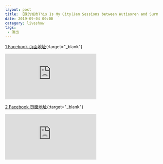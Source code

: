 ```yaml
---
layout: post
title: 【我的城市This Is My City|Jam Sessions between Wutiaoren and Surma】
date: 2019-09-04 00:00
category: liveshow
tags:
 - 演出
---
```


[1 Facebook 页面地址](https://fb.watch/2y_xliP00M/){:target="_blank"}

<div class="iframe-container"><iframe class="responsive-iframe" src="https://www.facebook.com/plugins/video.php?height=314&href=https%3A%2F%2Fwww.facebook.com%2FTIMC853%2Fvideos%2F711790415952929%2F&show_text=false&width=560" style="border:none;overflow:hidden" scrolling="no" frameborder="0" allowfullscreen="true" allow="autoplay; clipboard-write; encrypted-media; picture-in-picture; web-share" allowFullScreen="true"></iframe></div>

[2 Facebook 页面地址](https://fb.watch/2y_FxKCpXZ/){:target="_blank"}

<div class="iframe-container"><iframe class="responsive-iframe" src="https://www.facebook.com/plugins/video.php?height=314&href=https%3A%2F%2Fwww.facebook.com%2FTIMC853%2Fvideos%2F380217416247072%2F&show_text=false&width=560" style="border:none;overflow:hidden" scrolling="no" frameborder="0" allowfullscreen="true" allow="autoplay; clipboard-write; encrypted-media; picture-in-picture; web-share" allowFullScreen="true"></iframe></div>